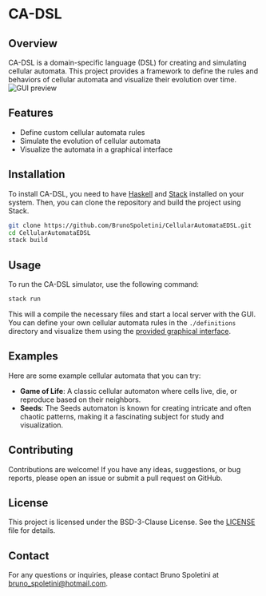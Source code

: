 # CA-DSL

## Overview

CA-DSL is a domain-specific language (DSL) for creating and simulating cellular automata. This project provides a framework to define the rules and behaviors of cellular automata and visualize their evolution over time.
![GUI preview](https://github.com/user-attachments/assets/ec363d62-9018-4b9a-afd2-1a6a52e7cc48)



## Features

- Define custom cellular automata rules
- Simulate the evolution of cellular automata
- Visualize the automata in a graphical interface

## Installation

To install CA-DSL, you need to have [Haskell](https://www.haskell.org/) and [Stack](https://docs.haskellstack.org/en/stable/) installed on your system. Then, you can clone the repository and build the project using Stack.

```sh
git clone https://github.com/BrunoSpoletini/CellularAutomataEDSL.git
cd CellularAutomataEDSL
stack build
```

## Usage

To run the CA-DSL simulator, use the following command:

```sh
stack run
```
This will a compile the necessary files and start a local server with the GUI.
You can define your own cellular automata rules in the `./definitions` directory and visualize them using the [provided graphical interface](http://127.0.0.1:8023/).

## Examples

Here are some example cellular automata that you can try:

- **Game of Life**: A classic cellular automaton where cells live, die, or reproduce based on their neighbors.
- **Seeds**: The Seeds automaton is known for creating intricate and often chaotic patterns, making it a fascinating subject for study and visualization.

## Contributing

Contributions are welcome! If you have any ideas, suggestions, or bug reports, please open an issue or submit a pull request on GitHub.

## License

This project is licensed under the BSD-3-Clause License. See the [LICENSE](LICENSE) file for details.

## Contact

For any questions or inquiries, please contact Bruno Spoletini at bruno_spoletini@hotmail.com.
